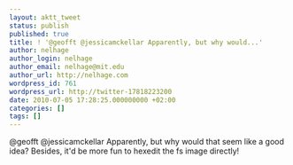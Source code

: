 ```yaml
---
layout: aktt_tweet
status: publish
published: true
title: ! '@geofft @jessicamckellar Apparently, but why would...'
author: nelhage
author_login: nelhage
author_email: nelhage@mit.edu
author_url: http://nelhage.com
wordpress_id: 761
wordpress_url: http://twitter-17818223200
date: 2010-07-05 17:28:25.000000000 +02:00
categories: []
tags: []
---
```

@geofft @jessicamckellar Apparently, but why would that seem like a good idea? Besides, it'd be more fun to hexedit the fs image directly!
